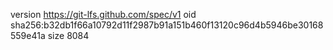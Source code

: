 version https://git-lfs.github.com/spec/v1
oid sha256:b32db1f66a10792d11f2987b91a151b460f13120c96d4b5946be30168559e41a
size 8084
